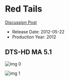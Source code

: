 # Red Tails

[Discussion Post](https://www.avsforum.com/threads/bass-eq-for-filtered-movies.2995212/post-58037444)

* Release Date: 2012-05-22
* Production Year: 2012

## DTS-HD MA 5.1

![img 0](https://i.imgur.com/Z3TSi2p.jpg)

![img 1](https://i.imgur.com/z2q9ffj.jpg)

